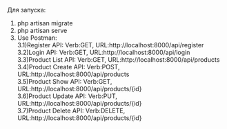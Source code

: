 Для запуска:
1) php artisan migrate
2) php artisan serve
3) Use Postman:<br>
3.1)Register API: Verb:GET, URL:http://localhost:8000/api/register<br>
3.2)Login API: Verb:GET, URL:http://localhost:8000/api/login<br>
3.3)Product List API: Verb:GET, URL:http://localhost:8000/api/products<br>
3.4)Product Create API: Verb:POST, URL:http://localhost:8000/api/products<br>
3.5)Product Show API: Verb:GET, URL:http://localhost:8000/api/products/{id}<br>
3.6)Product Update API: Verb:PUT, URL:http://localhost:8000/api/products/{id}<br>
3.7)Product Delete API: Verb:DELETE, URL:http://localhost:8000/api/products/{id}<br>
